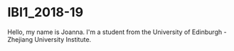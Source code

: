 # IBI1_2018-19
Hello, my name is Joanna. I'm a student from the University of Edinburgh - Zhejiang University Institute.